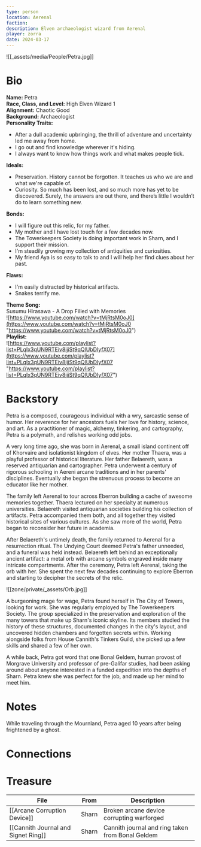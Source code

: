 ```yaml
---
type: person
location: Aerenal
faction: 
description: Elven archaeologist wizard from Aerenal
player: zorra
date: 2024-03-17
---
```

![[_assets/media/People/Petra.jpg]]
# Bio
**Name:** Petra <br />
**Race, Class, and Level:** High Elven Wizard 1 <br />
**Alignment:** Chaotic Good <br />
**Background:** Archaeologist <br />
**Personality Traits:**

- After a dull academic upbringing, the thrill of adventure and uncertainty led me away from home.
- I go out and find knowledge wherever it's hiding.
- I always want to know how things work and what makes people tick.

**Ideals:**

- Preservation. History cannot be forgotten. It teaches us who we are and what we're capable of.
- Curiosity. So much has been lost, and so much more has yet to be discovered. Surely, the answers are out there, and there’s little I wouldn’t do to learn something new.

**Bonds:**

- I will figure out this relic, for my father.
- My mother and I have lost touch for a few decades now.
- The Towerkeepers Society is doing important work in Sharn, and I support their mission.
- I'm steadily growing my collection of antiquities and curiosities.
- My friend Aya is so easy to talk to and I will help her find clues about her past.

**Flaws:**

- I'm easily distracted by historical artifacts.
- Snakes terrify me.

**Theme Song:**<br />
Susumu Hirasawa - A Drop Filled with Memories<br />
![https://www.youtube.com/watch?v=tMjRtsM0oJ0](https://www.youtube.com/watch?v=tMjRtsM0oJ0 "https://www.youtube.com/watch?v=tMjRtsM0oJ0") <br />
**Playlist:**<br />
![https://www.youtube.com/playlist?list=PLqIx3qUN9RTEiv8ijiSt9qQlUbDIyfX07](https://www.youtube.com/playlist?list=PLqIx3qUN9RTEiv8ijiSt9qQlUbDIyfX07 "https://www.youtube.com/playlist?list=PLqIx3qUN9RTEiv8ijiSt9qQlUbDIyfX07")
# Backstory

Petra is a composed, courageous individual with a wry, sarcastic sense of humor. Her reverence for her ancestors fuels her love for history, science, and art. As a practitioner of magic, alchemy, tinkering, and cartography, Petra is a polymath, and relishes working odd jobs. 

A very long time ago, she was born in Aerenal, a small island continent off of Khorvaire and isolationist kingdom of elves. Her mother Thaera, was a playful professor of historical literature. Her father Belaereth, was a reserved antiquarian and cartographer. Petra underwent a century of rigorous schooling in Aereni arcane traditions and in her parents' disciplines. Eventually she began the strenuous process to become an educator like her mother. 

The family left Aerenal to tour across Eberron building a cache of awesome memories together. Thaera lectured on her specialty at numerous universities. Belaereth visited antiquarian societies building his collection of artifacts. Petra accompanied them both, and all together they visited historical sites of various cultures. As she saw more of the world, Petra began to reconsider her future in academia.

After Belaereth's untimely death, the family returned to Aerenal for a resurrection ritual. The Undying Court deemed Petra's father unneeded, and a funeral was held instead. Belaereth left behind an exceptionally ancient artifact: a metal orb with arcane symbols engraved inside many intricate compartments. After the ceremony, Petra left Aerenal, taking the orb with her. She spent the next few decades continuing to explore Eberron and starting to decipher the secrets of the relic. 

![[zone/private/_assets/Orb.jpg]]

A burgeoning mage for wage, Petra found herself in The City of Towers, looking for work. She was regularly employed by The Towerkeepers Society. The group specialized in the preservation and exploration of the many towers that make up Sharn's iconic skyline. Its members studied the history of these structures, documented changes in the city's layout, and uncovered hidden chambers and forgotten secrets within. Working alongside folks from House Cannith's Tinkers Guild, she picked up a few skills and shared a few of her own. 

A while back, Petra got word that one Bonal Geldem, human provost of Morgrave University and professor of pre-Galifar studies, had been asking around about anyone interested in a funded expedition into the depths of Sharn. Petra knew she was perfect for the job, and made up her mind to meet him.
# Notes
While traveling through the Mournland, Petra aged 10 years after being frightened by a ghost.

# Connections

# Treasure
<!-- QueryToSerialize: TABLE location as "From", description as "Description" where owner = "Petra" -->
<!-- SerializedQuery: TABLE location as "From", description as "Description" where owner = "Petra" -->

| File                                                                             | From  | Description                                      |
| -------------------------------------------------------------------------------- | ----- | ------------------------------------------------ |
| [[Arcane Corruption Device]]               | Sharn | Broken arcane device corrupting warforged        |
| [[Cannith Journal and Signet Ring]] | Sharn | Cannith journal and ring taken from Bonal Geldem |
<!-- SerializedQuery END -->

